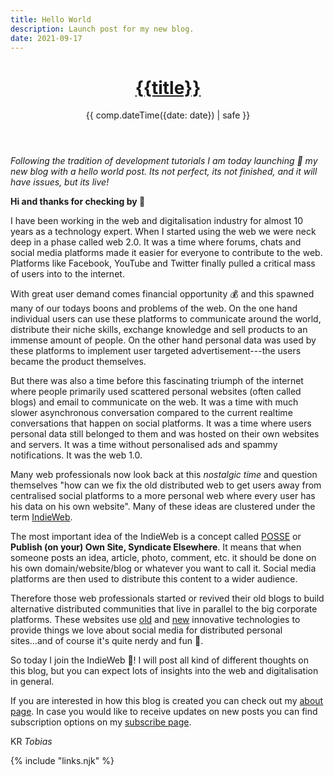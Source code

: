 ```yaml
---
title: Hello World
description: Launch post for my new blog.
date: 2021-09-17
---
```


<header>

# [{{title}}](/)

{{ comp.dateTime({date: date}) | safe }}

</header><section>

_Following the tradition of development tutorials I am today launching 🎉 my new blog with a hello world post. Its not perfect, its not finished, and it will have issues, but its live!_

**Hi and thanks for checking by 👋**

I have been working in the web and digitalisation industry for almost 10 years as a technology expert. When I started using the web we were neck deep in a phase called web 2.0. It was a time where forums, chats and social media platforms made it easier for everyone to contribute to the web. Platforms like Facebook, YouTube and Twitter finally pulled a critical mass of users into to the internet.

With great user demand comes financial opportunity 💰 and this spawned many of our todays boons and problems of the web. On the one hand individual users can use these platforms to communicate around the world, distribute their niche skills, exchange knowledge and sell products to an immense amount of people. On the other hand personal data was used by these platforms to implement user targeted advertisement---the users became the product themselves.

But there was also a time before this fascinating triumph of the internet where people primarily used scattered personal websites (often called blogs) and email to communicate on the web. It was a time with much slower asynchronous conversation compared to the current realtime conversations that happen on social platforms. It was a time where users personal data still belonged to them and was hosted on their own websites and servers. It was a time without personalised ads and spammy notifications. It was the web 1.0.

Many web professionals now look back at this _nostalgic time_ and question themselves "how can we fix the old distributed web to get users away from centralised social platforms to a more personal web where every user has his data on his own website". Many of these ideas are clustered under the term [IndieWeb](https://indieweb.org/).

The most important idea of the IndieWeb is a concept called [POSSE](https://indieweb.org/POSSE) or **Publish (on your) Own Site, Syndicate Elsewhere**. It means that when someone posts an idea, article, photo, comment, etc. it should be done on his own domain/website/blog or whatever you want to call it. Social media platforms are then used to distribute this content to a wider audience.

Therefore those web professionals started or revived their old blogs to build alternative distributed communities that live in parallel to the big corporate platforms. These websites use [old](https://en.wikipedia.org/wiki/RSS) and [new](https://indieweb.org/Webmention) innovative technologies to provide things we love about social media for distributed personal sites...and of course it's quite nerdy and fun 🤖.

So today I join the IndieWeb 🥳! I will post all kind of different thoughts on this blog, but you can expect lots of insights into the web and digitalisation in general.

If you are interested in how this blog is created you can check out my [about page](/about/). In case you would like to receive updates on new posts you can find subscription options on my [subscribe page](/subscribe/).

</section><footer>

KR
_Tobias_

<footer>

{% include "links.njk" %}

